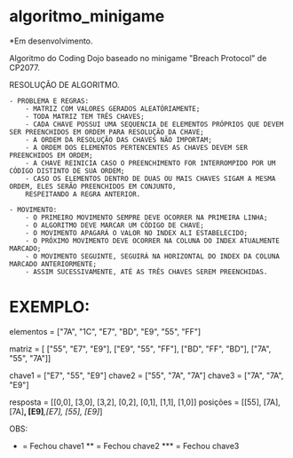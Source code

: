 # algoritmo_minigame
*Em desenvolvimento.

Algoritmo do Coding Dojo baseado no minigame "Breach Protocol" de CP2077.

RESOLUÇÃO DE ALGORITMO.

	- PROBLEMA E REGRAS:
		- MATRIZ COM VALORES GERADOS ALEATÓRIAMENTE;
		- TODA MATRIZ TEM TRÊS CHAVES;
		- CADA CHAVE POSSUI UMA SEQUENCIA DE ELEMENTOS PRÓPRIOS QUE DEVEM SER PREENCHIDOS EM ORDEM PARA RESOLUÇÃO DA CHAVE;
		- A ORDEM DA RESOLUÇÃO DAS CHAVES NÃO IMPORTAM;
		- A ORDEM DOS ELEMENTOS PERTENCENTES AS CHAVES DEVEM SER PREENCHIDOS EM ORDEM;
		- A CHAVE REINICIA CASO O PREENCHIMENTO FOR INTERROMPIDO POR UM CÓDIGO DISTINTO DE SUA ORDEM;
		- CASO OS ELEMENTOS DENTRO DE DUAS OU MAIS CHAVES SIGAM A MESMA ORDEM, ELES SERÃO PREENCHIDOS EM CONJUNTO,
		RESPEITANDO A REGRA ANTERIOR.
	
	- MOVIMENTO:
		- O PRIMEIRO MOVIMENTO SEMPRE DEVE OCORRER NA PRIMEIRA LINHA;
		- O ALGORITMO DEVE MARCAR UM CÓDIGO DE CHAVE;
		- O MOVIMENTO APAGARÁ O VALOR NO INDEX ALI ESTABELECIDO;
		- O PRÓXIMO MOVIMENTO DEVE OCORRER NA COLUNA DO INDEX ATUALMENTE MARCADO;
		- O MOVIMENTO SEGUINTE, SEGUIRÁ NA HORIZONTAL DO INDEX DA COLUNA MARCADO ANTERIORMENTE;
		- ASSIM SUCESSIVAMENTE, ATÉ AS TRÊS CHAVES SEREM PREENCHIDAS.
    
# EXEMPLO:

elementos = ["7A", "1C", "E7", "BD", "E9", "55", "FF"]

matriz = [
	["55", "E7", "E9"],
	["E9", "55", "FF"],
	["BD", "FF", "BD"],
	["7A", "55", "7A"]]
	
chave1 = ["E7", "55", "E9"]
chave2 = ["55", "7A", "7A"]
chave3 = ["7A", "7A", "E9"]

resposta = [[0,0], [3,0], [3,2], [0,2], [0,1], [1,1], [1,0]]
posições   = [[55], [7A], [7A]**, [E9]***,[E7], [55], [E9]*]

OBS:
* = Fechou chave1
** = Fechou chave2
*** = Fechou chave3
